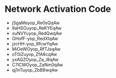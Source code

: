 # Network Activation Code
* jSgaMeyop_Re0sQqAw
* 9aHSOuyop_ReKYEqAw
* xuNVYuyop_RedQwqAw
* GHofF-yop_RedXIqAw
* jzcHH-yop_RfcwYqAw
* MiOeWOyop_RfTJsqAw
* oT0iZuyop_ZfA8cqAw
* yxAQZOyop_Za_i8qAw
* C7lCWOyop_ZaNm0qAw
* qj1nTuyop_ZbB8wqAw